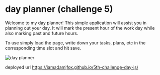 # day planner (challenge 5)

Welcome to my day planner! This simple application will assist you in planning out your day. It will mark the present hour of the work day while also marking past and future hours.

To use simply load the page, write down your tasks, plans, etc in the corresponding time slot and hit save.

![day planner](https://github.com/IamAdamJFox/5th-challenge-day-js/assets/125314107/613e416c-7565-4c7f-912d-633c9f3ab437)

deployed url
https://iamadamjfox.github.io/5th-challenge-day-js/
